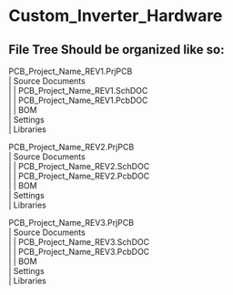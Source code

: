 # Custom_Inverter_Hardware
## File Tree Should be organized like so:

PCB_Project_Name_REV1.PrjPCB  
|  Source Documents  
|  |  PCB_Project_Name_REV1.SchDOC  
|  |  PCB_Project_Name_REV1.PcbDOC  
|  |  BOM  
|  Settings  
|  Libraries  

PCB_Project_Name_REV2.PrjPCB  
|  Source Documents  
|  |  PCB_Project_Name_REV2.SchDOC  
|  |  PCB_Project_Name_REV2.PcbDOC  
|  |  BOM  
|  Settings  
|  Libraries  

PCB_Project_Name_REV3.PrjPCB  
|  Source Documents  
|  |  PCB_Project_Name_REV3.SchDOC  
|  |  PCB_Project_Name_REV3.PcbDOC  
|  |  BOM  
|  Settings  
|  Libraries  


